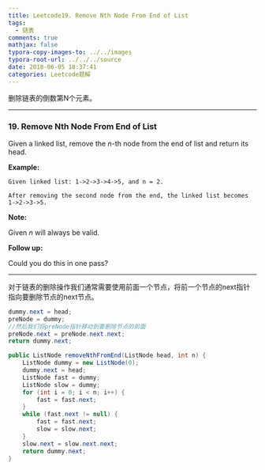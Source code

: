 ```yaml
---
title: Leetcode19. Remove Nth Node From End of List
tags:
  - 链表
comments: true
mathjax: false
typora-copy-images-to: ../../images
typora-root-url: ../../../source
date: 2018-06-05 18:37:41
categories: Leetcode题解
---
```


删除链表的倒数第N个元素。

<!-- more -->

---

### 19. Remove Nth Node From End of List

Given a linked list, remove the *n*-th node from the end of list and return its head.

**Example:**

```
Given linked list: 1->2->3->4->5, and n = 2.

After removing the second node from the end, the linked list becomes 1->2->3->5.
```

**Note:**

Given *n* will always be valid.

**Follow up:**

Could you do this in one pass?

---

对于链表的删除操作我们通常需要使用前面一个节点，将前一个节点的next指针指向要删除节点的next节点。

```java
dummy.next = head;
preNode = dummy;
//然后我们将preNode指针移动到要删除节点的前面
preNode.next = preNode.next.next;
return dummy.next;
```

```java
public ListNode removeNthFromEnd(ListNode head, int n) {
    ListNode dummy = new ListNode(0);
    dummy.next = head;
    ListNode fast = dummy;
    ListNode slow = dummy;
    for (int i = 0; i < n; i++) {
        fast = fast.next;
    }
    while (fast.next != null) {
        fast = fast.next;
        slow = slow.next;
    }
    slow.next = slow.next.next;
    return dummy.next;
}
```






